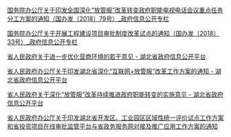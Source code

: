 [国务院办公厅关于印发全国深化“放管服”改革转变政府职能电视电话会议重点任务分工方案的通知（国办发〔2018〕79号）_政府信息公开专栏](http://www.gov.cn/zhengce/content/2018-08/14/content_5313752.htm)

[国务院办公厅关于开展工程建设项目审批制度改革试点的通知（国办发〔2018〕33号）_政府信息公开专栏](http://www.gov.cn/zhengce/content/2018-05/18/content_5291843.htm)

[省人民政府关于进一步优化营商环境的若干意见  - 湖北省政府信息公开平台](http://www.hubei.gov.cn/govfile/ezf/201807/t20180717_1317325.shtml)

[省人民政府办公厅关于印发湖北省深化“互联网+放管服”改革工作方案的通知 - 湖北省政府信息公开平台](http://www.hubei.gov.cn/govfile/ezbh/201804/t20180413_1274217.shtml)

[省人民政府关于深化“放管服”改革持续推进政府职能转变的实施意见 - 湖北省政府信息公开平台](http://www.hubei.gov.cn/govfile/ezf/201808/t20180803_1326879.shtml)

[省人民政府办公厅关于印发湖北省开发区、工业园区区域性统一评价试点工作方案和省投资项目在线审批监管平台与省政务服务网对接及推广应用工作方案的通知](http://www.hubei.gov.cn/govfile/ezbf/201810/t20181029_1362740.shtml)
<!--stackedit_data:
eyJoaXN0b3J5IjpbLTI2ODY4MjI0LC0yMDg4NzQ2NjEyLDkwMD
Y3NDI0MSwxOTAwODI1MjM1LDU5NTEwMzYyMiwxMjY5NjkxMTA2
XX0=
-->